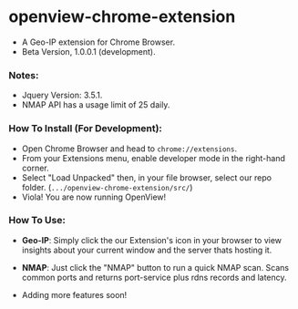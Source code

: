 # openview-chrome-extension
- A Geo-IP extension for Chrome Browser.
- Beta Version, 1.0.0.1 (development).

### Notes:
- Jquery Version: 3.5.1.
- NMAP API has a usage limit of 25 daily.

### How To Install (For Development):
- Open Chrome Browser and head to `chrome://extensions`.
- From your Extensions menu, enable developer mode in the right-hand corner.
- Select "Load Unpacked" then, in your file browser, select our repo folder. (`.../openview-chrome-extension/src/`)
- Viola! You are now running OpenView!

### How To Use:
- **Geo-IP**: Simply click the our Extension's icon in your browser to view insights about your current window and the server thats hosting it.
- **NMAP**: Just click the "NMAP" button to run a quick NMAP scan. Scans common ports and returns port-service plus rdns records and latency.

- Adding more features soon!
